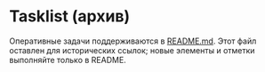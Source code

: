 # Tasklist (архив)

Оперативные задачи поддерживаются в [README.md](../README.md#-tasklist).
Этот файл оставлен для исторических ссылок; новые элементы и отметки выполняйте только в README.
